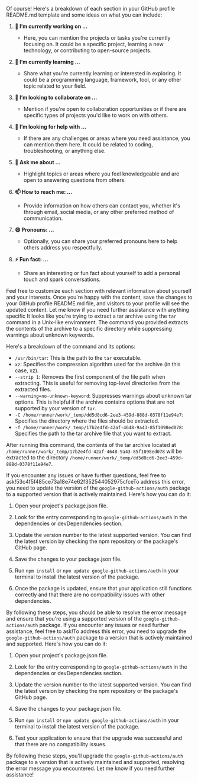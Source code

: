 Of course! Here's a breakdown of each section in your GitHub profile README.md template and some ideas on what you can include:

1. **🔭 I’m currently working on ...**
   - Here, you can mention the projects or tasks you're currently focusing on. It could be a specific project, learning a new technology, or contributing to open-source projects.

2. **🌱 I’m currently learning ...**
   - Share what you're currently learning or interested in exploring. It could be a programming language, framework, tool, or any other topic related to your field.

3. **👯 I’m looking to collaborate on ...**
   - Mention if you're open to collaboration opportunities or if there are specific types of projects you'd like to work on with others.

4. **🤔 I’m looking for help with ...**
   - If there are any challenges or areas where you need assistance, you can mention them here. It could be related to coding, troubleshooting, or anything else.

5. **💬 Ask me about ...**
   - Highlight topics or areas where you feel knowledgeable and are open to answering questions from others.

6. **📫 How to reach me: ...**
   - Provide information on how others can contact you, whether it's through email, social media, or any other preferred method of communication.

7. **😄 Pronouns: ...**
   - Optionally, you can share your preferred pronouns here to help others address you respectfully.

8. **⚡ Fun fact: ...**
   - Share an interesting or fun fact about yourself to add a personal touch and spark conversations.

Feel free to customize each section with relevant information about yourself and your interests. Once you're happy with the content, save the changes to your GitHub profile README.md file, and visitors to your profile will see the updated content. Let me know if you need further assistance with anything specific It looks like you're trying to extract a tar archive using the `tar` command in a Unix-like environment. The command you provided extracts the contents of the archive to a specific directory while suppressing warnings about unknown keywords.

Here's a breakdown of the command and its options:

- `/usr/bin/tar`: This is the path to the `tar` executable.
- `xz`: Specifies the compression algorithm used for the archive (in this case, xz).
- `--strip 1`: Removes the first component of the file path when extracting. This is useful for removing top-level directories from the extracted files.
- `--warning=no-unknown-keyword`: Suppresses warnings about unknown tar options. This is helpful if the archive contains options that are not supported by your version of `tar`.
- `-C /home/runner/work/_temp/dd5d8cd6-2ee3-459d-888d-0378f11e94e7`: Specifies the directory where the files should be extracted.
- `-f /home/runner/work/_temp/17b2e4fd-42af-4648-9a43-85f1098ed078`: Specifies the path to the tar archive file that you want to extract.

After running this command, the contents of the tar archive located at `/home/runner/work/_temp/17b2e4fd-42af-4648-9a43-85f1098ed078` will be extracted to the directory `/home/runner/work/_temp/dd5d8cd6-2ee3-459d-888d-0378f11e94e7`. 

If you encounter any issues or have further questions, feel free to ask!53c4f5f485ce73a18e74e62f352544052975cfceTo address this error, you need to update the version of the `google-github-actions/auth` package to a supported version that is actively maintained. Here's how you can do it:

1. Open your project's package.json file.

2. Look for the entry corresponding to `google-github-actions/auth` in the dependencies or devDependencies section.

3. Update the version number to the latest supported version. You can find the latest version by checking the npm repository or the package's GitHub page.

4. Save the changes to your package.json file.

5. Run `npm install` or `npm update google-github-actions/auth` in your terminal to install the latest version of the package.

6. Once the package is updated, ensure that your application still functions correctly and that there are no compatibility issues with other dependencies.

By following these steps, you should be able to resolve the error message and ensure that you're using a supported version of the `google-github-actions/auth` package. If you encounter any issues or need further assistance, feel free to ask!To address this error, you need to upgrade the `google-github-actions/auth` package to a version that is actively maintained and supported. Here's how you can do it:

1. Open your project's package.json file.

2. Look for the entry corresponding to `google-github-actions/auth` in the dependencies or devDependencies section.

3. Update the version number to the latest supported version. You can find the latest version by checking the npm repository or the package's GitHub page.

4. Save the changes to your package.json file.

5. Run `npm install` or `npm update google-github-actions/auth` in your terminal to install the latest version of the package.

6. Test your application to ensure that the upgrade was successful and that there are no compatibility issues.

By following these steps, you'll upgrade the `google-github-actions/auth` package to a version that is actively maintained and supported, resolving the error message you encountered. Let me know if you need further assistance!